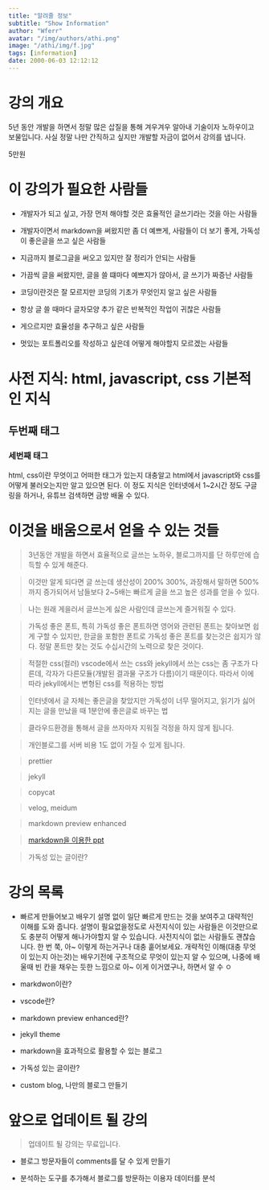 ```yaml
---
title: "알려줄 정보"
subtitle: "Show Information"
author: "Wferr"
avatar: "/img/authors/athi.png"
image: "/athi/img/f.jpg"
tags: [information]
date: 2000-06-03 12:12:12
---
```


# 강의 개요

5년 동안 개발을 하면서 정말 많은 삽질을 통해 겨우겨우 알아내 기술이자 노하우이고 보물입니다.
사실 정말 나만 간직하고 싶지만 개발할 자금이 없어서 강의를 냅니다.

5만원

# 이 강의가 필요한 사람들

- 개발자가 되고 싶고, 가장 먼저 해야할 것은 효율적인 글쓰기라는 것을 아는 사람들

- 개발자이면서 markdown을 써왔지만 좀 더 예쁘게, 사람들이 더 보기 좋게, 가독성이 좋은글을 쓰고 싶은 사람들

- 지금까지 블로그글을 써오고 있지만 잘 정리가 안되는 사람들

- 가끔씩 글을 써왔지만, 글을 쓸 떄마다 예쁘지가 않아서, 글 쓰기가 짜증난 사람들

- 코딩이란것은 잘 모르지만 코딩의 기초가 무엇인지 알고 싶은 사람들

- 항상 글 쓸 때마다 글자모양 추가 같은 반복적인 작업이 귀찮은 사람들

- 게으르지만 효율성을 추구하고 싶은 사람들

- 멋있는 포트폴리오를 작성하고 싶은데 어떻게 해야할지 모르겠는 사람들

# 사전 지식: html, javascript, css 기본적인 지식

## 두번째 태그

### 세번째 태그

html, css이란 무엇이고 어떠한 태그가 있는지 대충알고 html에서 javascript와 css를 어떻게 불러오는지만 알고 있으면 된다.
이 정도 지식은 인터넷에서 1~2시간 정도 구글링을 하거나, 유튜브 검색하면 금방 배울 수 있다.

# 이것을 배움으로서 얻을 수 있는 것들

> 3년동안 개발을 하면서 효율적으로 글쓰는 노하우, 블로그까지를 단 하루만에 습득할 수 있게 해준다.

> 이것만 알게 되다면 글 쓰는데 생산성이 200% 300%, 과장해서 말하면 500%까지 증가되어서 남들보다 2~5배는 빠르게 글을 쓰고 높은 성과를 얻을 수 있다.

> 나는 원래 게을러서 글쓰는게 싫은 사람인데 글쓰는게 즐거워질 수 있다.

> 가독성 좋은 폰트, 특히 가독성 좋은 폰트하면 영어와 관련된 폰트는 찾아보면 쉽게 구할 수 있지만, 한글을 포함한 폰트로 가독성 좋은 폰트를 찾는것은 쉽지가 않다. 정말 폰트만 찾는 것도 수십시간의 노력으로 찾은 것이다.

> 적절한 css(컬러) vscode에서 쓰는 css와 jekyll에서 쓰는 css는 좀 구조가 다른데, 각자가 다른모듈(개발된 결과물 구조가 다름)이기 때문이다. 따라서 이에 따라 jekyll에서는 변형된 css를 적용하는 방법

> 인터넷에서 글 자체는 좋은글을 찾았지만 가독성이 너무 떨어지고, 읽기가 싫어지는 글을 만났을 때 1분안에 좋은글로 바꾸는 법

> 클라우드환경을 통해서 글을 쓰자마자 지워질 걱정을 하지 않게 됩니다.

> 개인블로그를 서버 비용 1도 없이 가질 수 있게 됩니다.

> prettier

> jekyll

> copycat

> velog, meidum

> markdown preview enhanced

> [markdown을 이용한 ppt](https://slides.com/)

> 가독성 있는 글이란?

# 강의 목록

- 빠르게 만들어보고 배우기
  설명 없이 일단 빠르게 만드는 것을 보여주고 대략적인 이해를 도와 줍니다.
  설명이 필요없을정도로 사전지식이 있는 사람들은 이것만으로도 충분히 어떻게 해나가야할지 알 수 있습니다.
  사전지식이 없는 사람들도 괜찮습니다. 한 번 쭉, 아~ 이렇게 하는거구나 대충 훝어보세요.
  개략적인 이해(대충 무엇이 있는지 아는것)는 배우기전에 구조적으로 무엇이 있는지 알 수 있으며, 나중에 배울때 빈 칸을 채우는 듯한 느낌으로 아~ 이게 이거였구나, 하면서 알 수 ㅇ

- markdwon이란?

- vscode란?

- markdown preview enhanced란?

- jekyll theme

- markdown을 효과적으로 활용할 수 있는 블로그

- 가독성 있는 글이란?

- custom blog, 나만의 블로그 만들기

# 앞으로 업데이트 될 강의

> 업데이트 될 강의는 무료입니다.

- 블로그 방문자들이 comments를 달 수 있게 만들기

- 분석하는 도구를 추가해서 블로그를 방문하는 이용자 데이터를 분석
